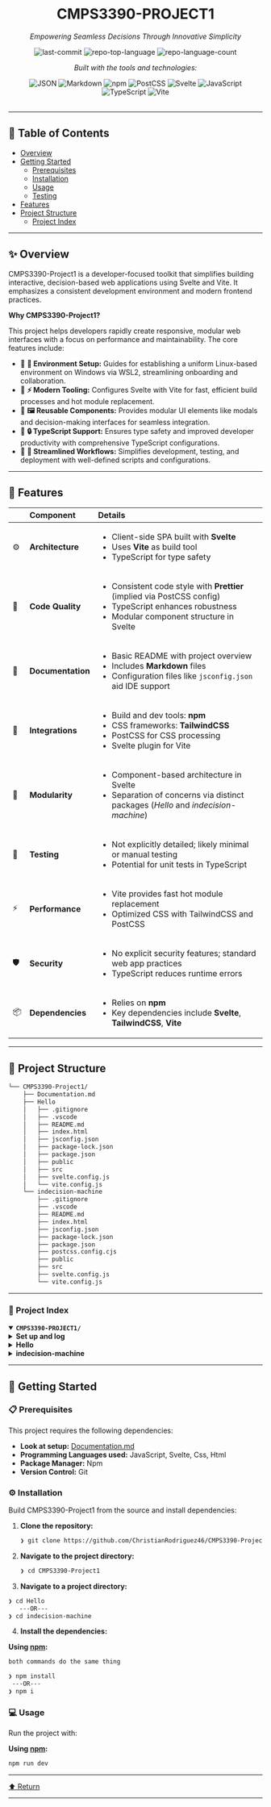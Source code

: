 <div id="top">

<!-- HEADER STYLE: CLASSIC -->
<div align="center">


# CMPS3390-PROJECT1

<em>Empowering Seamless Decisions Through Innovative Simplicity</em>

<!-- BADGES -->
<img src="https://img.shields.io/github/last-commit/ChristianRodriguez46/CMPS3390-Project1?style=flat&logo=git&logoColor=white&color=0080ff" alt="last-commit">
<img src="https://img.shields.io/github/languages/top/ChristianRodriguez46/CMPS3390-Project1?style=flat&color=0080ff" alt="repo-top-language">
<img src="https://img.shields.io/github/languages/count/ChristianRodriguez46/CMPS3390-Project1?style=flat&color=0080ff" alt="repo-language-count">

<em>Built with the tools and technologies:</em>

<img src="https://img.shields.io/badge/JSON-000000.svg?style=flat&logo=JSON&logoColor=white" alt="JSON">
<img src="https://img.shields.io/badge/Markdown-000000.svg?style=flat&logo=Markdown&logoColor=white" alt="Markdown">
<img src="https://img.shields.io/badge/npm-CB3837.svg?style=flat&logo=npm&logoColor=white" alt="npm">
<img src="https://img.shields.io/badge/PostCSS-DD3A0A.svg?style=flat&logo=PostCSS&logoColor=white" alt="PostCSS">
<img src="https://img.shields.io/badge/Svelte-FF3E00.svg?style=flat&logo=Svelte&logoColor=white" alt="Svelte">
<img src="https://img.shields.io/badge/JavaScript-F7DF1E.svg?style=flat&logo=JavaScript&logoColor=black" alt="JavaScript">
<img src="https://img.shields.io/badge/TypeScript-3178C6.svg?style=flat&logo=TypeScript&logoColor=white" alt="TypeScript">
<img src="https://img.shields.io/badge/Vite-646CFF.svg?style=flat&logo=Vite&logoColor=white" alt="Vite">

</div>
<br>

---

## 📄 Table of Contents

- [Overview](#-overview)
- [Getting Started](#-getting-started)
    - [Prerequisites](#-prerequisites)
    - [Installation](#-installation)
    - [Usage](#-usage)
    - [Testing](#-testing)
- [Features](#-features)
- [Project Structure](#-project-structure)
    - [Project Index](#-project-index)

---

## ✨ Overview

CMPS3390-Project1 is a developer-focused toolkit that simplifies building interactive, decision-based web applications using Svelte and Vite. It emphasizes a consistent development environment and modern frontend practices.

**Why CMPS3390-Project1?**

This project helps developers rapidly create responsive, modular web interfaces with a focus on performance and maintainability. The core features include:

- 🧩 **🔧 Environment Setup:** Guides for establishing a uniform Linux-based environment on Windows via WSL2, streamlining onboarding and collaboration.
- 🚀 **⚡ Modern Tooling:** Configures Svelte with Vite for fast, efficient build processes and hot module replacement.
- 🎨 **🖼️ Reusable Components:** Provides modular UI elements like modals and decision-making interfaces for seamless integration.
- 📝 **🔒 TypeScript Support:** Ensures type safety and improved developer productivity with comprehensive TypeScript configurations.
- 🔄 **🔧 Streamlined Workflows:** Simplifies development, testing, and deployment with well-defined scripts and configurations.

---

## 📌 Features

|      | Component            | Details                                                                                     |
| :--- | :------------------- | :------------------------------------------------------------------------------------------ |
| ⚙️  | **Architecture**     | <ul><li>Client-side SPA built with <strong>Svelte</strong></li><li>Uses <strong>Vite</strong> as build tool</li><li>TypeScript for type safety</li></ul> |
| 🔩 | **Code Quality**     | <ul><li>Consistent code style with <strong>Prettier</strong> (implied via PostCSS config)</li><li>TypeScript enhances robustness</li><li>Modular component structure in Svelte</li></ul> |
| 📄 | **Documentation**    | <ul><li>Basic README with project overview</li><li>Includes <strong>Markdown</strong> files</li><li>Configuration files like <code>jsconfig.json</code> aid IDE support</li></ul> |
| 🔌 | **Integrations**      | <ul><li>Build and dev tools: <strong>npm</strong></li><li>CSS frameworks: <strong>TailwindCSS</strong></li><li>PostCSS for CSS processing</li><li>Svelte plugin for Vite</li></ul> |
| 🧩 | **Modularity**        | <ul><li>Component-based architecture in Svelte</li><li>Separation of concerns via distinct packages (<em>Hello</em> and <em>indecision-machine</em>)</li></ul> |
| 🧪 | **Testing**           | <ul><li>Not explicitly detailed; likely minimal or manual testing</li><li>Potential for unit tests in TypeScript</li></ul> |
| ⚡️  | **Performance**       | <ul><li>Vite provides fast hot module replacement</li><li>Optimized CSS with TailwindCSS and PostCSS</li></ul> |
| 🛡️ | **Security**          | <ul><li>No explicit security features; standard web app practices</li><li>TypeScript reduces runtime errors</li></ul> |
| 📦 | **Dependencies**      | <ul><li>Relies on <strong>npm</strong></li><li>Key dependencies include <strong>Svelte</strong>, <strong>TailwindCSS</strong>, <strong>Vite</strong></li></ul> |

---

## 📁 Project Structure

```sh
└── CMPS3390-Project1/
    ├── Documentation.md
    ├── Hello
    │   ├── .gitignore
    │   ├── .vscode
    │   ├── README.md
    │   ├── index.html
    │   ├── jsconfig.json
    │   ├── package-lock.json
    │   ├── package.json
    │   ├── public
    │   ├── src
    │   ├── svelte.config.js
    │   └── vite.config.js
    └── indecision-machine
        ├── .gitignore
        ├── .vscode
        ├── README.md
        ├── index.html
        ├── jsconfig.json
        ├── package-lock.json
        ├── package.json
        ├── postcss.config.cjs
        ├── public
        ├── src
        ├── svelte.config.js
        └── vite.config.js
```

---

### 📑 Project Index

<details open>
	<summary><b><code>CMPS3390-PROJECT1/</code></b></summary>
	<!-- __root__ Submodule -->
	<details>
		<summary><b>Set up and log</b></summary>
		<blockquote>
			<div class='directory-path' style='padding: 8px 0; color: #666;'>
			<table style='width: 100%; border-collapse: collapse;'>
			<thead>
				<tr style='background-color: #f8f9fa;'>
					<th style='width: 30%; text-align: left; padding: 8px;'>File Name</th>
					<th style='text-align: left; padding: 8px;'>Summary</th>
				</tr>
			</thead>
				<tr style='border-bottom: 1px solid #eee;'>
					<td style='padding: 8px;'><b><a href='https://github.com/ChristianRodriguez46/CMPS3390-Project1/blob/master/Documentation.md'>Documentation.md</a></b></td>
					<td style='padding: 8px;'>- The code file in question serves as a foundational component within the overall architecture, primarily responsible for facilitating environment setup and ensuring consistent prerequisites for development<br>- It provides essential guidance and configuration details that enable developers to establish a compatible Linux-based environment on Windows via WSL2, which is crucial for maintaining uniformity across the development workflow<br>- By defining the target environment and necessary tooling, this file helps streamline onboarding and supports the seamless integration of various tools like Node.js, thereby underpinning the stability and reliability of the entire codebase.</td>
				</tr>
			</table>
		</blockquote>
	</details>
	<!-- Hello Submodule -->
	<details>
		<summary><b>Hello</b></summary>
		<blockquote>
			<div class='directory-path' style='padding: 8px 0; color: #666;'>
				<code><b>⦿ Hello</b></code>
			<table style='width: 100%; border-collapse: collapse;'>
			<thead>
				<tr style='background-color: #f8f9fa;'>
					<th style='width: 30%; text-align: left; padding: 8px;'>File Name</th>
					<th style='text-align: left; padding: 8px;'>Summary</th>
				</tr>
			</thead>
				<tr style='border-bottom: 1px solid #eee;'>
					<td style='padding: 8px;'><b><a href='https://github.com/ChristianRodriguez46/CMPS3390-Project1/blob/master/Hello/svelte.config.js'>svelte.config.js</a></b></td>
					<td style='padding: 8px;'>- Configure Sveltes build process to utilize Vites preprocessing capabilities, enabling seamless integration of modern development features<br>- This setup ensures efficient compilation and preprocessing of Svelte components, supporting a smooth development experience within the overall project architecture<br>- It plays a crucial role in optimizing the build pipeline for faster development and deployment cycles.</td>
				</tr>
				<tr style='border-bottom: 1px solid #eee;'>
					<td style='padding: 8px;'><b><a href='https://github.com/ChristianRodriguez46/CMPS3390-Project1/blob/master/Hello/vite.config.js'>vite.config.js</a></b></td>
					<td style='padding: 8px;'>- Configures the development environment for the project by integrating Vite with Svelte<br>- It streamlines the build process, enabling efficient development and hot module replacement, which enhances the overall architectures responsiveness and modularity<br>- This setup ensures a smooth development experience tailored for a Svelte-based application within the larger project ecosystem.</td>
				</tr>
				<tr style='border-bottom: 1px solid #eee;'>
					<td style='padding: 8px;'><b><a href='https://github.com/ChristianRodriguez46/CMPS3390-Project1/blob/master/Hello/package.json'>package.json</a></b></td>
					<td style='padding: 8px;'>- Defines the project configuration and dependencies for a Svelte-based web application using Vite<br>- It manages development scripts for building, previewing, and running the app locally, ensuring a streamlined development workflow<br>- This setup facilitates rapid development and deployment of a modern, modular frontend interface within the overall architecture.</td>
				</tr>
				<tr style='border-bottom: 1px solid #eee;'>
					<td style='padding: 8px;'><b><a href='https://github.com/ChristianRodriguez46/CMPS3390-Project1/blob/master/Hello/jsconfig.json'>jsconfig.json</a></b></td>
					<td style='padding: 8px;'>- Defines TypeScript configuration for the project, ensuring seamless integration of JavaScript, Svelte, and JSON modules<br>- Facilitates accurate type checking, source mapping, and module resolution aligned with modern JavaScript standards<br>- Supports robust development and debugging workflows within the overall architecture, enhancing code quality and maintainability across the codebase.</td>
				</tr>
				<tr style='border-bottom: 1px solid #eee;'>
					<td style='padding: 8px;'><b><a href='https://github.com/ChristianRodriguez46/CMPS3390-Project1/blob/master/Hello/index.html'>index.html</a></b></td>
					<td style='padding: 8px;'>- Sets up the main entry point for the web application by defining the HTML structure and linking the primary JavaScript module<br>- It establishes the foundational layout and ensures the application loads correctly within the overall project architecture, serving as the initial interface that integrates the front-end components and scripts for user interaction.</td>
				</tr>
				<tr style='border-bottom: 1px solid #eee;'>
					<td style='padding: 8px;'><b><a href='https://github.com/ChristianRodriguez46/CMPS3390-Project1/blob/master/Hello/README.md'>README.md</a></b></td>
					<td style='padding: 8px;'>- Provides a foundational setup for developing Svelte applications with Vite, emphasizing ease of use, developer experience, and extensibility<br>- It facilitates rapid prototyping and local development, serving as a lightweight alternative to SvelteKit<br>- The structure supports future migration to more advanced frameworks while maintaining core functionalities like HMR and TypeScript integration.</td>
				</tr>
			</table>
			<!-- src Submodule -->
			<details>
				<summary><b>src</b></summary>
				<blockquote>
					<div class='directory-path' style='padding: 8px 0; color: #666;'>
						<code><b>⦿ Hello.src</b></code>
					<table style='width: 100%; border-collapse: collapse;'>
					<thead>
						<tr style='background-color: #f8f9fa;'>
							<th style='width: 30%; text-align: left; padding: 8px;'>File Name</th>
							<th style='text-align: left; padding: 8px;'>Summary</th>
						</tr>
					</thead>
						<tr style='border-bottom: 1px solid #eee;'>
							<td style='padding: 8px;'><b><a href='https://github.com/ChristianRodriguez46/CMPS3390-Project1/blob/master/Hello/src/main.js'>main.js</a></b></td>
							<td style='padding: 8px;'>- Initialize and mount the main Svelte application within the project architecture, establishing the primary user interface by rendering the App component into the designated DOM element<br>- This setup serves as the entry point for the frontend, orchestrating the connection between the core application logic and the webpage, thereby enabling user interactions and dynamic content display.</td>
						</tr>
						<tr style='border-bottom: 1px solid #eee;'>
							<td style='padding: 8px;'><b><a href='https://github.com/ChristianRodriguez46/CMPS3390-Project1/blob/master/Hello/src/App.svelte'>App.svelte</a></b></td>
							<td style='padding: 8px;'>- Facilitates user interaction by providing a button that triggers the display of a modal dialog<br>- It integrates the modal component into the main application, enabling seamless opening and closing of overlay content<br>- This setup supports a dynamic, interactive user interface within the overall architecture, enhancing user engagement and modularity of dialog management.</td>
						</tr>
						<tr style='border-bottom: 1px solid #eee;'>
							<td style='padding: 8px;'><b><a href='https://github.com/ChristianRodriguez46/CMPS3390-Project1/blob/master/Hello/src/vite-env.d.ts'>vite-env.d.ts</a></b></td>
							<td style='padding: 8px;'>- Defines TypeScript type declarations for Svelte and Vite, ensuring proper type checking and integration within the development environment<br>- Supports seamless development by enabling accurate autocompletion and error detection, thereby enhancing overall project stability and developer productivity in the context of a Svelte and Vite-based web application.</td>
						</tr>
					</table>
					<!-- lib Submodule -->
					<details>
						<summary><b>lib</b></summary>
						<blockquote>
							<div class='directory-path' style='padding: 8px 0; color: #666;'>
								<code><b>⦿ Hello.src.lib</b></code>
							<table style='width: 100%; border-collapse: collapse;'>
							<thead>
								<tr style='background-color: #f8f9fa;'>
									<th style='width: 30%; text-align: left; padding: 8px;'>File Name</th>
									<th style='text-align: left; padding: 8px;'>Summary</th>
								</tr>
							</thead>
								<tr style='border-bottom: 1px solid #eee;'>
									<td style='padding: 8px;'><b><a href='https://github.com/ChristianRodriguez46/CMPS3390-Project1/blob/master/Hello/src/lib/Modal.svelte'>Modal.svelte</a></b></td>
									<td style='padding: 8px;'>- Provides a reusable modal dialog component for user interactions such as alerts and confirmations within the application<br>- Facilitates displaying, closing, and handling user clicks outside the modal content, ensuring a seamless and accessible user experience<br>- Integrates smoothly into the overall architecture by enabling consistent modal behavior across different parts of the project.</td>
								</tr>
							</table>
						</blockquote>
					</details>
				</blockquote>
			</details>
		</blockquote>
	</details>
	<!-- indecision-machine Submodule -->
	<details>
		<summary><b>indecision-machine</b></summary>
		<blockquote>
			<div class='directory-path' style='padding: 8px 0; color: #666;'>
				<code><b>⦿ indecision-machine</b></code>
			<table style='width: 100%; border-collapse: collapse;'>
			<thead>
				<tr style='background-color: #f8f9fa;'>
					<th style='width: 30%; text-align: left; padding: 8px;'>File Name</th>
					<th style='text-align: left; padding: 8px;'>Summary</th>
				</tr>
			</thead>
				<tr style='border-bottom: 1px solid #eee;'>
					<td style='padding: 8px;'><b><a href='https://github.com/ChristianRodriguez46/CMPS3390-Project1/blob/master/indecision-machine/svelte.config.js'>svelte.config.js</a></b></td>
					<td style='padding: 8px;'>- Defines the Svelte configuration for the project, integrating Vite preprocessing to streamline the build process<br>- It ensures that Svelte components are correctly preprocessed during development and production, facilitating efficient compilation and enhancing overall project performance within the architecture.</td>
				</tr>
				<tr style='border-bottom: 1px solid #eee;'>
					<td style='padding: 8px;'><b><a href='https://github.com/ChristianRodriguez46/CMPS3390-Project1/blob/master/indecision-machine/postcss.config.cjs'>postcss.config.cjs</a></b></td>
					<td style='padding: 8px;'>- Configures PostCSS to integrate Tailwind CSS, enabling utility-first styling and the use of the @apply directive within the project<br>- Serves as a foundational styling setup that supports consistent, maintainable, and scalable CSS architecture across the entire codebase<br>- Facilitates seamless styling workflows aligned with Tailwinds framework, contributing to a cohesive user interface design.</td>
				</tr>
				<tr style='border-bottom: 1px solid #eee;'>
					<td style='padding: 8px;'><b><a href='https://github.com/ChristianRodriguez46/CMPS3390-Project1/blob/master/indecision-machine/vite.config.js'>vite.config.js</a></b></td>
					<td style='padding: 8px;'>- Configures the development environment for the project by integrating Svelte and TailwindCSS with Vite<br>- It streamlines the build process, enabling efficient development and styling workflows within the overall architecture<br>- This setup ensures a smooth, modern frontend experience aligned with the projects goal of delivering a responsive, user-friendly application.</td>
				</tr>
				<tr style='border-bottom: 1px solid #eee;'>
					<td style='padding: 8px;'><b><a href='https://github.com/ChristianRodriguez46/CMPS3390-Project1/blob/master/indecision-machine/package.json'>package.json</a></b></td>
					<td style='padding: 8px;'>- Defines the project configuration and dependencies for the indecision-machine application, establishing the build, development, and preview workflows<br>- It ensures the integration of Svelte and Tailwind CSS, facilitating a streamlined development environment for a web-based decision-making tool within a modular architecture.</td>
				</tr>
				<tr style='border-bottom: 1px solid #eee;'>
					<td style='padding: 8px;'><b><a href='https://github.com/ChristianRodriguez46/CMPS3390-Project1/blob/master/indecision-machine/jsconfig.json'>jsconfig.json</a></b></td>
					<td style='padding: 8px;'>- Defines TypeScript configuration for the project, ensuring seamless integration of JavaScript, Svelte, and JSON modules<br>- Facilitates accurate type checking, source mapping, and module resolution aligned with modern JavaScript standards<br>- Supports robust development and debugging workflows within the overall architecture, enhancing code quality and maintainability across the codebase.</td>
				</tr>
				<tr style='border-bottom: 1px solid #eee;'>
					<td style='padding: 8px;'><b><a href='https://github.com/ChristianRodriguez46/CMPS3390-Project1/blob/master/indecision-machine/index.html'>index.html</a></b></td>
					<td style='padding: 8px;'>- Sets up the main entry point for the Indecision Machine web application, establishing the HTML structure and linking essential resources<br>- It initializes the user interface by loading the primary JavaScript module, enabling interactive decision-making features within the app<br>- This file serves as the foundation for rendering and launching the applications core functionality.</td>
				</tr>
				<tr style='border-bottom: 1px solid #eee;'>
					<td style='padding: 8px;'><b><a href='https://github.com/ChristianRodriguez46/CMPS3390-Project1/blob/master/indecision-machine/README.md'>README.md</a></b></td>
					<td style='padding: 8px;'>- Provides a foundational setup for developing Svelte applications with Vite, focusing on streamlined development experience, efficient hot module replacement, and TypeScript integration<br>- Serves as a lightweight template for building and customizing Svelte projects, with easy migration paths to SvelteKit if extended capabilities are needed<br>- Facilitates rapid onboarding and consistent project structure within the architecture.</td>
				</tr>
			</table>
			<!-- src Submodule -->
			<details>
				<summary><b>src</b></summary>
				<blockquote>
					<div class='directory-path' style='padding: 8px 0; color: #666;'>
						<code><b>⦿ indecision-machine.src</b></code>
					<table style='width: 100%; border-collapse: collapse;'>
					<thead>
						<tr style='background-color: #f8f9fa;'>
							<th style='width: 30%; text-align: left; padding: 8px;'>File Name</th>
							<th style='text-align: left; padding: 8px;'>Summary</th>
						</tr>
					</thead>
						<tr style='border-bottom: 1px solid #eee;'>
							<td style='padding: 8px;'><b><a href='https://github.com/ChristianRodriguez46/CMPS3390-Project1/blob/master/indecision-machine/src/main.js'>main.js</a></b></td>
							<td style='padding: 8px;'>- Initialize and mount the main Svelte application within the project architecture, establishing the primary user interface entry point<br>- It connects the core App component to the DOM, enabling the rendering of the applications visual elements and facilitating user interaction as part of the overall system.</td>
						</tr>
						<tr style='border-bottom: 1px solid #eee;'>
							<td style='padding: 8px;'><b><a href='https://github.com/ChristianRodriguez46/CMPS3390-Project1/blob/master/indecision-machine/src/App.svelte'>App.svelte</a></b></td>
							<td style='padding: 8px;'>- Implements an interactive decision-making interface that allows users to add, remove, and select options with adjustable weights<br>- Facilitates randomized choice selection based on weighted preferences, providing a seamless user experience for managing choices and generating decisions within the overall application architecture<br>- Enhances user engagement through dynamic list management and probabilistic outcomes.</td>
						</tr>
						<tr style='border-bottom: 1px solid #eee;'>
							<td style='padding: 8px;'><b><a href='https://github.com/ChristianRodriguez46/CMPS3390-Project1/blob/master/indecision-machine/src/vite-env.d.ts'>vite-env.d.ts</a></b></td>
							<td style='padding: 8px;'>- Defines TypeScript type declarations for Svelte and Vite environments, ensuring seamless integration and type safety across the development setup<br>- Supports consistent development experience by enabling proper type recognition within the project, which is essential for maintaining robust, scalable architecture in the overall codebase.</td>
						</tr>
					</table>
					<!-- components Submodule -->
					<details>
						<summary><b>components</b></summary>
						<blockquote>
							<div class='directory-path' style='padding: 8px 0; color: #666;'>
								<code><b>⦿ indecision-machine.src.components</b></code>
							<table style='width: 100%; border-collapse: collapse;'>
							<thead>
								<tr style='background-color: #f8f9fa;'>
									<th style='width: 30%; text-align: left; padding: 8px;'>File Name</th>
									<th style='text-align: left; padding: 8px;'>Summary</th>
								</tr>
							</thead>
								<tr style='border-bottom: 1px solid #eee;'>
									<td style='padding: 8px;'><b><a href='https://github.com/ChristianRodriguez46/CMPS3390-Project1/blob/master/indecision-machine/src/components/inputs.svelte'>inputs.svelte</a></b></td>
									<td style='padding: 8px;'>- Facilitates user input for selecting options and assigning weights within the decision-making interface<br>- Enables adding and removing choices dynamically, supporting interactive adjustments to the list of options<br>- Integrates seamlessly into the overall architecture by providing a user-friendly component for capturing decision parameters, contributing to the machines ability to process and evaluate weighted options effectively.</td>
								</tr>
								<tr style='border-bottom: 1px solid #eee;'>
									<td style='padding: 8px;'><b><a href='https://github.com/ChristianRodriguez46/CMPS3390-Project1/blob/master/indecision-machine/src/components/randomizer.svelte'>randomizer.svelte</a></b></td>
									<td style='padding: 8px;'>- Provides an interactive button component that enables users to trigger decision-making actions within the application<br>- It visually indicates when the system is processing or thinking, enhancing user engagement and clarity<br>- As part of the overall architecture, it facilitates user-driven randomness and choice selection, supporting the application's goal of delivering dynamic, decision-based interactions.</td>
								</tr>
							</table>
						</blockquote>
					</details>
				</blockquote>
			</details>
		</blockquote>
	</details>
</details>

---

## 🚀 Getting Started

### 📋 Prerequisites

This project requires the following dependencies:
- **Look at setup:** <a href='https://github.com/ChristianRodriguez46/CMPS3390-Project1/blob/master/Documentation.md'>Documentation.md</a>
- **Programming Languages used:** JavaScript, Svelte, Css, Html
- **Package Manager:** Npm
- **Version Control:** Git

### ⚙️ Installation

Build CMPS3390-Project1 from the source and install dependencies:

1. **Clone the repository:**

    ```sh
    ❯ git clone https://github.com/ChristianRodriguez46/CMPS3390-Project1
    ```

2. **Navigate to the project directory:**

    ```sh
    ❯ cd CMPS3390-Project1
    ```

3. **Navigate to a project directory:**

```sh
❯ cd Hello
   ---OR---
❯ cd indecision-machine
```

4. **Install the dependencies:**

**Using [npm](https://www.npmjs.com/):**

```sh
both commands do the same thing

❯ npm install
 ---OR---
❯ npm i
```

### 💻 Usage

Run the project with:

**Using [npm](https://www.npmjs.com/):**

```sh
npm run dev
```

---

<div align="left"><a href="#top">⬆ Return</a></div>

---
